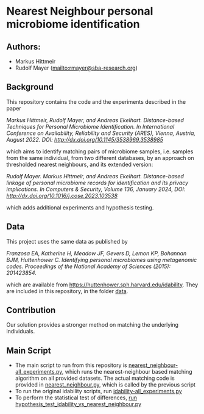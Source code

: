 # **Nearest Neighbour personal microbiome identification**

## **Authors**: 

* Markus Hittmeir
* Rudolf Mayer  (<mailto:rmayer@sba-research.org>)

## **Background**
This repository contains the code and the experiments described in the paper

_Markus Hittmeir, Rudolf Mayer, and Andreas Ekelhart. Distance-based Techniques for Personal Microbiome Identification. In International Conference on Availability, Reliability and Security (ARES), Vienna, Austria, August 2022. DOI: http://dx.doi.org/10.1145/3538969.3538985_

which aims to identify matching pairs of microbiome samples, i.e. samples from the same individual, from two different databases, by an approach on thresholded nearest neighbours, and its extended version:

_Rudolf Mayer. Markus Hittmeir, and Andreas Ekelhart. Distance-based linkage of personal microbiome records for identification and its privacy implications. In Computers & Security, Volume 136, January 2024, DOI: http://dx.doi.org/10.1016/j.cose.2023.103538_

which adds additional experiments and hypothesis testing.


## **Data**
This project uses the same data as published by

_Franzosa EA, Katherine H, Meadow JF, Gevers D, Lemon KP, Bohannan BJM, Huttenhower C. Identifying personal microbiomes using metagenomic codes. Proceedings of the National Academy of Sciences (2015): 201423854._

which are available from https://huttenhower.sph.harvard.edu/idability. They are included in this repository, in the folder [data](data).

## **Contribution**
Our solution provides a stronger method on matching the underlying individuals.

## **Main Script**

- The main script to run from this repository is [nearest_neighbour-all_experiments.py](nearest_neighbour-all_experiments.py), which runs the nearest-neighbour based matching algorithm on all provided datasets.
The actual matching code is provided in [nearest_neighbour.py](nearest_neighbour.py), which is called by the previous script
- To run the original idability scripts, run [idability-all_experiments.py](idability-all_experiments.py)
- To perform the statistical test of differences, [run hypothesis_test_idability_vs_nearest_neighbour.py](hypothesis_test_idability_vs_nearest_neighbour.py)

